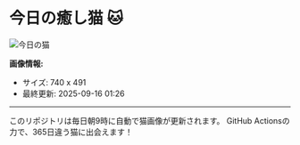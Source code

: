 # 今日の癒し猫 🐱

![今日の猫](https://cdn2.thecatapi.com/images/dd2.jpg)

**画像情報:**
- サイズ: 740 x 491
- 最終更新: 2025-09-16 01:26

---

このリポジトリは毎日朝9時に自動で猫画像が更新されます。
GitHub Actionsの力で、365日違う猫に出会えます！

